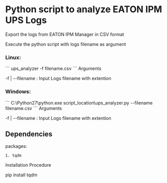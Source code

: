 <h1>Python script to analyze EATON IPM UPS Logs</h1>


Export the logs from EATON IPM Manager in CSV format

Execute the python script with logs filename as argument

<h3>Linux:</h3>
```
ups_analyzer -f filename.csv
```
Arguments 

-f | --filename : Input Logs filename with extention

<h3>Windows:</h3>
```
 C:\Python27\python.exe script_location\ups_analyzer.py --filename filename.csv
```
Arguments 

-f | --filename : Input Logs filename with extention


<h2>Dependencies</h2>

packages:

    1. tqdm

Installation Procedure

pip install tqdm
